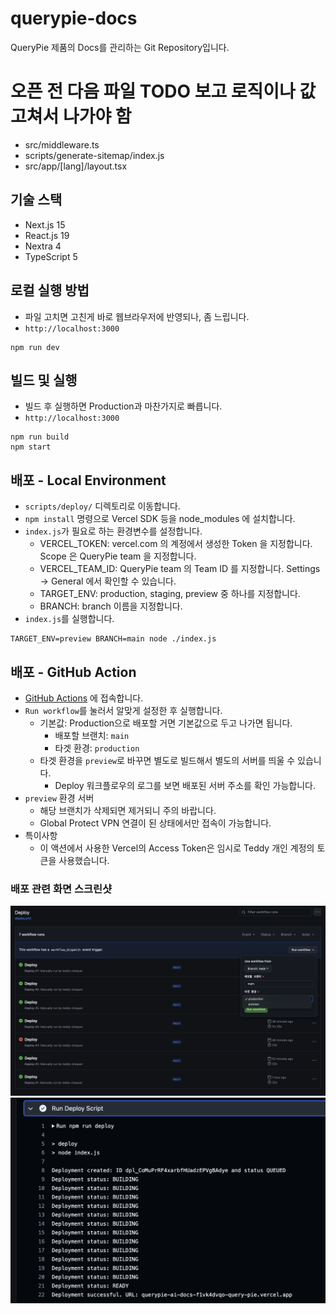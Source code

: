 # querypie-docs
QueryPie 제품의 Docs를 관리하는 Git Repository입니다.

# 오픈 전 다음 파일 TODO 보고 로직이나 값 고쳐서 나가야 함
- src/middleware.ts
- scripts/generate-sitemap/index.js
- src/app/[lang]/layout.tsx

## 기술 스택
- Next.js 15
- React.js 19
- Nextra 4
- TypeScript 5

## 로컬 실행 방법
- 파일 고치면 고친게 바로 웹브라우저에 반영되나, 좀 느립니다.
- `http://localhost:3000`
```shell
npm run dev
```

## 빌드 및 실행
- 빌드 후 실행하면 Production과 마찬가지로 빠릅니다.
- `http://localhost:3000`
```shell
npm run build
npm start
```

## 배포 - Local Environment
- `scripts/deploy/` 디렉토리로 이동합니다.
- `npm install` 명령으로 Vercel SDK 등을 node_modules 에 설치합니다.
- `index.js`가 필요로 하는 환경변수를 설정합니다.
  - VERCEL_TOKEN: vercel.com 의 계정에서 생성한 Token 을 지정합니다. Scope 은 QueryPie team 을 지정합니다.
  - VERCEL_TEAM_ID: QueryPie team 의 Team ID 를 지정합니다. Settings -> General 에서 확인할 수 있습니다.
  - TARGET_ENV: production, staging, preview 중 하나를 지정합니다.
  - BRANCH: branch 이름을 지정합니다.
- `index.js`를 실행합니다.
```shell
TARGET_ENV=preview BRANCH=main node ./index.js
```

## 배포 - GitHub Action
- [GitHub Actions](https://github.com/chequer-io/querypie-ai-docs/actions/workflows/deploy.yml) 에 접속합니다.
- `Run workflow`를 눌러서 알맞게 설정한 후 실행합니다.
  - 기본값: Production으로 배포할 거면 기본값으로 두고 나가면 됩니다. 
    - 배포할 브랜치: `main`
    - 타겟 환경: `production`
  - 타겟 환경을 `preview`로 바꾸면 별도로 빌드해서 별도의 서버를 띄울 수 있습니다.
    - Deploy 워크플로우의 로그를 보면 배포된 서버 주소를 확인 가능합니다.
- `preview` 환경 서버
  - 해당 브랜치가 삭제되면 제거되니 주의 바랍니다.
  - Global Protect VPN 연결이 된 상태에서만 접속이 가능합니다.
- 특이사항
  - 이 액션에서 사용한 Vercel의 Access Token은 임시로 Teddy 개인 계정의 토큰을 사용했습니다. 

### 배포 관련 화면 스크린샷
![deploy-action.png](docs/deploy-action.png)
![preview-deploy-url.png](docs/preview-deploy-url.png)